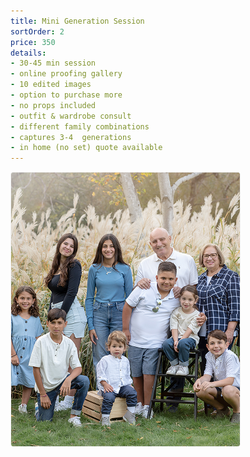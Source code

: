 ```yaml
---
title: Mini Generation Session
sortOrder: 2
price: 350 
details:
- 30-45 min session
- online proofing gallery
- 10 edited images 
- option to purchase more 
- no props included
- outfit & wardrobe consult
- different family combinations
- captures 3-4  generations
- in home (no set) quote available
---
```

![Mini Generation Package](../../assets/miniGenerationPackage.png)
